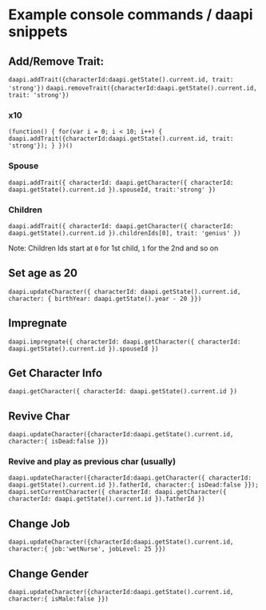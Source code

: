 # Example console commands / daapi snippets

## Add/Remove Trait:
`daapi.addTrait({characterId:daapi.getState().current.id, trait: 'strong'})`
`daapi.removeTrait({characterId:daapi.getState().current.id, trait: 'strong'})`
### x10
`(function() { for(var i = 0; i < 10; i++) { daapi.addTrait({characterId:daapi.getState().current.id, trait: 'strong'}); } })()`
### Spouse
`daapi.addTrait({ characterId: daapi.getCharacter({ characterId: daapi.getState().current.id }).spouseId, trait:'strong' })`
### Children
`daapi.addTrait({ characterId: daapi.getCharacter({ characterId: daapi.getState().current.id }).childrenIds[0], trait: 'genius' })`

Note: Children Ids start at `0` for 1st child, `1` for the 2nd and so on

## Set age as 20
`daapi.updateCharacter({ characterId: daapi.getState().current.id, character: { birthYear: daapi.getState().year - 20 }})`

## Impregnate
`daapi.impregnate({ characterId: daapi.getCharacter({ characterId: daapi.getState().current.id }).spouseId })`

## Get Character Info
`daapi.getCharacter({ characterId: daapi.getState().current.id })`

## Revive Char
`daapi.updateCharacter({characterId:daapi.getState().current.id, character:{ isDead:false }})`
### Revive and play as previous char (usually)
`daapi.updateCharacter({characterId:daapi.getCharacter({ characterId: daapi.getState().current.id }).fatherId, character:{ isDead:false }}); daapi.setCurrentCharacter({ characterId: daapi.getCharacter({ characterId: daapi.getState().current.id }).fatherId })`

## Change Job
`daapi.updateCharacter({characterId:daapi.getState().current.id, character:{ job:'wetNurse', jobLevel: 25 }})`

## Change Gender
`daapi.updateCharacter({characterId:daapi.getState().current.id, character:{ isMale:false }})`
